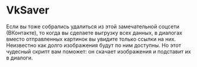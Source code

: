 # VkSaver
Если вы тоже собрались удалиться из этой замечательной соцсети (ВКонтакте), то когда вы сделаете выгрузку всех данных, в диалогах вместо отправленных картинок вы увидите только ссылки на них. Неизвестно как долго изображения будут по ним доступны. Но этот чудесный скрипт вам поможет: он скачает изображения и подставит их в диалоги.
